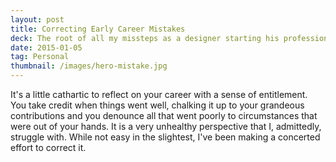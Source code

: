 ```yaml
---
layout: post
title: Correcting Early Career Mistakes
deck: The root of all my missteps as a designer starting his professional career is an unfortunate combination of immaturity, impatience, and a lack of confidence&mdash;traits I'd imagine most young professionals, admittedly, face time-to-time.
date: 2015-01-05
tag: Personal
thumbnail: /images/hero-mistake.jpg
---
```


It's a little cathartic to reflect on your career with a sense of entitlement. You take credit when things went well, chalking it up to your grandeous contributions and you denounce all that went poorly to circumstances that were out of your hands. It is a very unhealthy perspective that I, admittedly, struggle with. While not easy in the slightest, I've been making a concerted effort to correct it.
